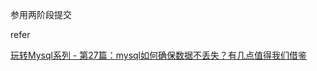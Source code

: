 



参用两阶段提交



refer

[玩转Mysql系列 - 第27篇：mysql如何确保数据不丢失？有几点值得我们借鉴](https://mp.weixin.qq.com/s?__biz=MzA5MTkxMDQ4MQ==&mid=2648933461&idx=1&sn=67cd31469273b68a258d963e53b56325&chksm=88621c6bbf15957d7308d81cd8ba1761b356222f4c6df75723aee99c265bd94cc869faba291c&token=1916804008&lang=zh_CN&scene=21#wechat_redirect)

